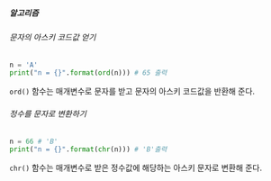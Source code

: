 ##### 알고리즘

###### 문자의 아스키 코드값 얻기

```python
n = 'A'
print("n = {}".format(ord(n))) # 65 출력
```

`ord()` 함수는 매개변수로 문자를 받고 문자의 아스키 코드값을 반환해 준다.



###### 정수를 문자로 변환하기

```python
n = 66 # 'B'
print("n = {}".format(chr(n))) # 'B'출력
```

`chr()` 함수는 매개변수로 받은 정수값에 해당하는 아스키 문자로 변환해 준다.
